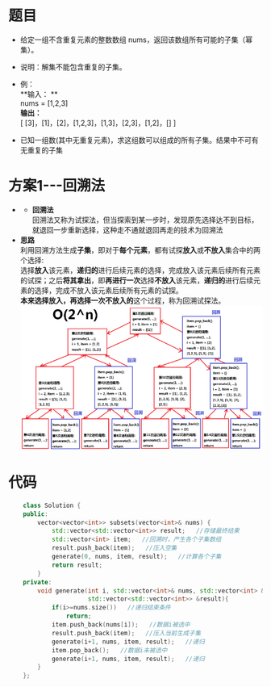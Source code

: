 # 题目
- 给定一组不含重复元素的整数数组 nums，返回该数组所有可能的子集（幂集）。  
- 说明：解集不能包含重复的子集。
- 例：  
    **输入： **  
    nums = [1,2,3]  
    **输出：**  
    [ [3]，[1]，[2]，[1,2,3]，[1,3]，[2,3]，[1,2]，[] ]  

- 已知一组数(其中无重复元素)，求这组数可以组成的所有子集。结果中不可有无重复的子集    
  
# 方案1---回溯法
- - **回溯法**  
回溯法又称为试探法，但当探索到某一步时，发现原先选择达不到目标，就退回一步重新选择，这种走不通就退回再走的技术为回溯法
- **思路**  
利用回溯方法生成**子集**，即对于**每个元素**，都有试探**放入**或**不放入**集合中的两个选择:  
选择**放入**该元素，**递归的**进行后续元素的选择，完成放入该元素后续所有元素的试探；之后**将其拿出**，即**再进行一次**选择**不放入**该元素，**递归的**进行后续元素的选择，完成不放入该元素后续所有元素的试探。  
**本来选择放入，再选择一次不放入的**这个过程，称为回溯试探法。  
![](https://raw.githubusercontent.com/shuijingasd130/Resource/master/Picture/leetcode_78_1.png)  
# 代码

``` cpp
	class Solution {
	public:
	    vector<vector<int>> subsets(vector<int>& nums) {
	        std::vector<std::vector<int>> result;   //存储最终结果
	        std::vector<int> item;   //回溯时，产生各个子集数组
	        result.push_back(item);   //压入空集
	        generate(0, nums, item, result);   //计算各个子集
	        return result;
	    }
	private:
	    void generate(int i, std::vector<int>& nums, std::vector<int> &item,
	                  std::vector<std::vector<int>> &result){
	        if(i>=nums.size())   //递归结束条件
	            return;
	        item.push_back(nums[i]);   //数据i被选中
	        result.push_back(item);   //压入当前生成子集
	        generate(i+1, nums, item, result);   //递归
	        item.pop_back();   //数据i未被选中
	        generate(i+1, nums, item, result);   //递归
	    }
	};

```